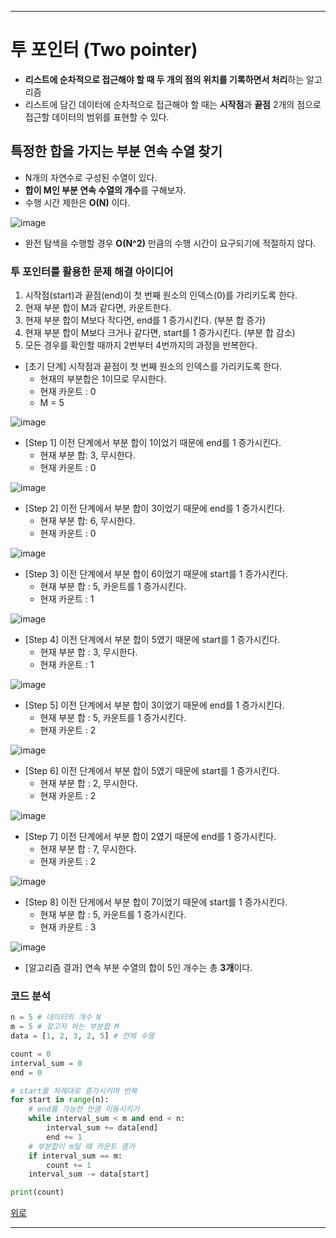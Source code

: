 

---
# 투 포인터 (Two pointer)

+ **리스트에 순차적으로 접근해야 할 때 두 개의 점의 위치를 기록하면서 처리**하는 알고리즘
+ 리스트에 담긴 데이터에 순차적으로 접근해야 할 때는 **시작점**과 **끝점** 2개의 점으로 접근할 데이터의 범위를 표현할 수 있다.

## 특정한 합을 가지는 부분 연속 수열 찾기

+ N개의 자연수로 구성된 수열이 있다.
+ **합이 M인 부분 연속 수열의 개수**를 구해보자.
+ 수행 시간 제한은 **O(N)** 이다.

![image](https://user-images.githubusercontent.com/43658658/116770909-16356300-aa82-11eb-80b8-69d484bf136b.png)

+ 완전 탐색을 수행할 경우 **O(N^2)** 만큼의 수행 시간이 요구되기에 적절하지 않다.

### 투 포인터를 활용한 문제 해결 아이디어

1. 시작점(start)과 끝점(end)이 첫 번째 원소의 인덱스(0)를 가리키도록 한다.
2. 현재 부분 합이 M과 같다면, 카운트한다.
3. 현재 부분 합이 M보다 작다면, end를 1 증가시킨다. (부분 합 증가)
4. 현재 부분 합이 M보다 크거나 같다면, start를 1 증가시킨다. (부분 합 감소)
5. 모든 경우를 확인할 때까지 2번부터 4번까지의 과정을 반복한다.

+ [초기 단계] 시작점과 끝점이 첫 번째 원소의 인덱스를 가리키도록 한다.
	+ 현재의 부분합은 1이므로 무시한다.
	+ 현재 카운트 : 0
	+ M = 5

![image](https://user-images.githubusercontent.com/43658658/116771021-11bd7a00-aa83-11eb-8c2b-d7b507c11e40.png)

+ [Step 1] 이전 단계에서 부분 합이 1이었기 때문에 end를 1 증가시킨다.
	+ 현재 부분 합: 3, 무시한다.
	+ 현재 카운트 : 0

![image](https://user-images.githubusercontent.com/43658658/116771069-6fea5d00-aa83-11eb-99f4-7c2019d51b97.png)

+ [Step 2] 이전 단계에서 부분 합이 3이었기 때문에 end를 1 증가시킨다.
	+ 현재 부분 합: 6, 무시한다.
	+ 현재 카운트 : 0

![image](https://user-images.githubusercontent.com/43658658/116771075-7b3d8880-aa83-11eb-9799-f9949de487c0.png)

+ [Step 3] 이전 단계에서 부분 합이 6이었기 때문에 start를 1 증가시킨다.
  + 현재 부분 합 : 5, 카운트를 1 증가시킨다.
  + 현재 카운트 : 1

![image](https://user-images.githubusercontent.com/43658658/116771091-a922cd00-aa83-11eb-9d6a-3d61de616989.png)

+ [Step 4] 이전 단계에서 부분 합이 5였기 때문에 start를 1 증가시킨다.
  + 현재 부분 합 : 3, 무시한다.
  + 현재 카운트 : 1

![image](https://user-images.githubusercontent.com/43658658/116771081-94ded000-aa83-11eb-8a83-a38ae6c510ec.png)

+ [Step 5] 이전 단계에서 부분 합이 3이었기 때문에 end를 1 증가시킨다.
  + 현재 부분 합 : 5, 카운트를 1 증가시킨다.
  + 현재 카운트 : 2

![image](https://user-images.githubusercontent.com/43658658/116771125-f3a44980-aa83-11eb-9621-601b6c97e6be.png)

+ [Step 6] 이전 단계에서 부분 합이 5였기 때문에 start를 1 증가시킨다.
  + 현재 부분 합 : 2, 무시한다.
  + 현재 카운트 : 2

![image](https://user-images.githubusercontent.com/43658658/116771147-120a4500-aa84-11eb-9de0-c61604ed83a4.png)

+ [Step 7] 이전 단계에서 부분 합이 2였기 때문에 end를 1 증가시킨다.
  + 현재 부분 합 : 7, 무시한다.
  + 현재 카운트 : 2

![image](https://user-images.githubusercontent.com/43658658/116771168-3ebe5c80-aa84-11eb-8ede-487c920941b3.png)

+ [Step 8] 이전 단게에서 부분 합이 7이었기 때문에 start를 1 증가시킨다.
  + 현재 부분 합 : 5, 카운트를 1 증가시킨다.
  + 현재 카운트 : 3

![image](https://user-images.githubusercontent.com/43658658/116771179-5dbcee80-aa84-11eb-8440-b2af30547691.png)

+ [알고리즘 결과] 연속 부분 수열의 합이 5인 개수는 총 **3개**이다.

### 코드 분석
``` python
n = 5 # 데이터의 개수 N
m = 5 # 찾고자 하는 부분합 M
data = [1, 2, 3, 2, 5] # 전체 수열

count = 0
interval_sum = 0
end = 0

# start를 차례대로 증가시키며 반복
for start in range(n):
    # end를 가능한 만큼 이동시키기
    while interval_sum < m and end < n:
        interval_sum += data[end]
        end += 1
    # 부분합이 m일 때 카운트 증가
    if interval_sum == m:
        count += 1
    interval_sum -= data[start]

print(count)
```

[위로](#투-포인터-Two-pointer)

---
